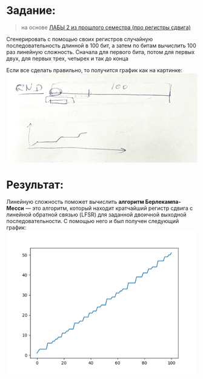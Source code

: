 # Задание:
> на основе [ЛАБЫ 2 из прошлого семестра (про регистры сдвига)](https://github.com/kidavspb/Cryptography-5and6sem/tree/main/lab2)

Cгенерировать с помощью своих регистров случайную последовательность длинной в 100 бит, а затем по битам вычислить 100 раз линейную сложность. Сначала для первого бита, потом для первых двух, для первых трех, четырех и так до конца

Если все сделать правильно, то получится график как на картинке:\
![](images/example.jpeg)

# Результат:
Линейную сложность поможет вычислить **алгоритм Берлекампа-Месси** — это алгоритм, который находит кратчайший регистр сдвига с линейной обратной связью (LFSR) для заданной двоичной выходной последовательности. С помощью него и был получен следующий график:\
![](images/our.png)
